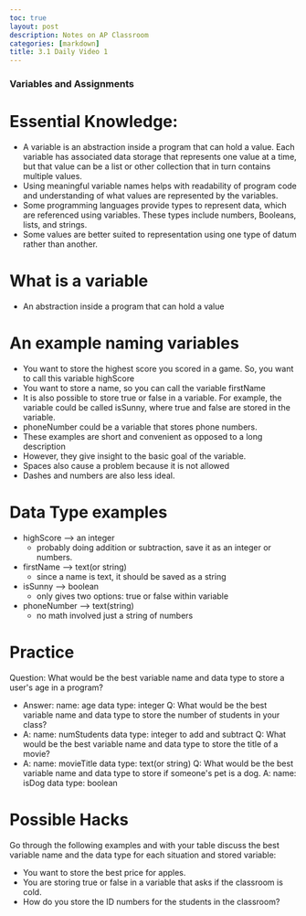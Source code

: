```yaml
---
toc: true
layout: post
description: Notes on AP Classroom
categories: [markdown]
title: 3.1 Daily Video 1
---
```


### Variables and Assignments

# Essential Knowledge:
- A variable is an abstraction inside a program that can hold a value. Each variable has associated data storage that represents one value at a time, but that value can be a list or other collection that in turn contains multiple values.
- Using meaningful variable names helps with readability of program code and understanding of what values are represented by the variables.
- Some programming languages provide types to represent data, which are referenced using variables. These types include numbers, Booleans, lists, and strings.
- Some values are better suited to representation using one type of datum rather than another.

# What is a variable
- An abstraction inside a program that can hold a value

# An example naming variables
- You want to store the highest score you scored in a game. So, you want to call this variable highScore
- You want to store a name, so you can call the variable firstName
- It is also possible to store true or false in a variable. For example, the variable could be called isSunny, where true and false are stored in the variable.
- phoneNumber could be a variable that stores phone numbers.
- These examples are short and convenient as opposed to a long description
- However, they give insight to the basic goal of the variable.
- Spaces also cause a problem because it is not allowed
- Dashes and numbers are also less ideal.

# Data Type examples
- highScore --> an integer
    - probably doing addition or subtraction, save it as an integer or numbers.
- firstName --> text(or string)
    - since a name is text, it should be saved as a string
- isSunny --> boolean
    - only gives two options: true or false within variable
- phoneNumber --> text(string)
    - no math involved just a string of numbers

# Practice
Question: What would be the best variable name and data type to store a user's age in a program?
- Answer: name: age       data type: integer
Q: What would be the best variable name and data type to store the number of students in your class?
- A: name: numStudents        data type: integer to add and subtract
Q: What would be the best variable name and data type to store the title of a movie?
- A: name: movieTitle      data type: text(or string)
Q: What would be the best variable name and data type to store if someone's pet is a dog.
A: name: isDog      data type: boolean



# Possible Hacks
Go through the following examples and with your table discuss the best variable name and the data type for each situation and stored variable:
- You want to store the best price for apples.
- You are storing true or false in a variable that asks if the classroom is cold.
- How do you store the ID numbers for the students in the classroom?
